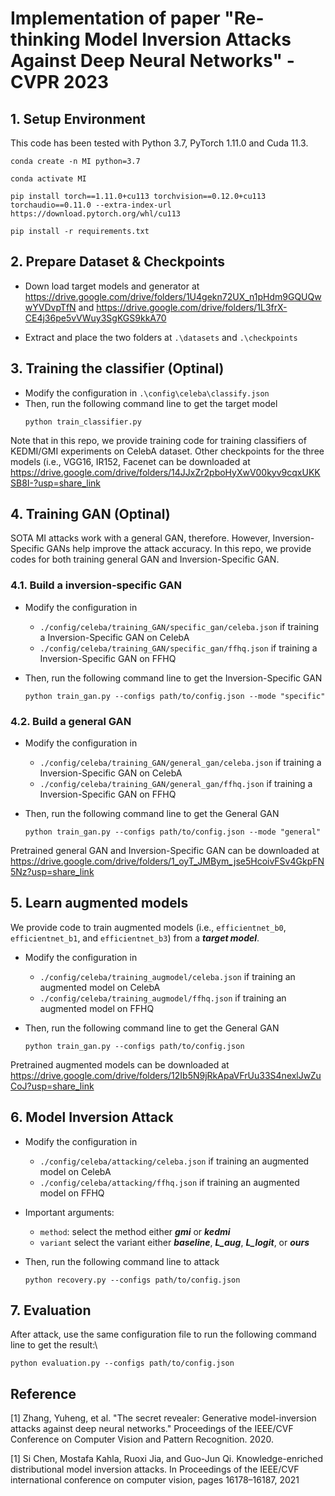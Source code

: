 # Implementation of paper "Re-thinking Model Inversion Attacks Against Deep Neural Networks" - CVPR 2023

## 1. Setup Environment
This code has been tested with Python 3.7, PyTorch 1.11.0 and Cuda 11.3. 

```
conda create -n MI python=3.7

conda activate MI

pip install torch==1.11.0+cu113 torchvision==0.12.0+cu113 torchaudio==0.11.0 --extra-index-url https://download.pytorch.org/whl/cu113

pip install -r requirements.txt
```

## 2. Prepare Dataset & Checkpoints

<!-- - CelebA: download and extract the [CelebA](https://www.kaggle.com/datasets/jessicali9530/celeba-dataset?resource=download-directory). Then, place the `img_align_celeba` folder to `.\datasets\celeba`

- FFHQ: download and extract the [FFHQ](https://www.kaggle.com/datasets/greatgamedota/ffhq-face-data-set). Then, place the `thumbnails128x128` folder to `.\datasets\ffhq` -->

* Down load target models and generator at https://drive.google.com/drive/folders/1U4gekn72UX_n1pHdm9GQUQwwYVDvpTfN and https://drive.google.com/drive/folders/1L3frX-CE4j36pe5vVWuy3SgKGS9kkA70

* Extract and place the two folders at `.\datasets` and `.\checkpoints`
  

## 3. Training the classifier (Optinal)

- Modify the configuration in `.\config\celeba\classify.json`
- Then, run the following command line to get the target model
  ```
  python train_classifier.py
  ```
Note that in this repo, we provide training code for training classifiers of KEDMI/GMI experiments on CelebA dataset. Other checkpoints for the three models (i.e., VGG16, IR152, Facenet can be downloaded at https://drive.google.com/drive/folders/14JJxZr2pboHyXwV00kyv9cqxUKKSB8I-?usp=share_link

## 4. Training GAN (Optinal)

SOTA MI attacks work with a general GAN, therefore. However, Inversion-Specific GANs help improve the attack accuracy. In this repo, we provide codes for both training general GAN and Inversion-Specific GAN.

### 4.1. Build a inversion-specific GAN 
* Modify the configuration in
  * `./config/celeba/training_GAN/specific_gan/celeba.json` if training a Inversion-Specific GAN on CelebA
  * `./config/celeba/training_GAN/specific_gan/ffhq.json` if training a Inversion-Specific GAN on FFHQ
  
* Then, run the following command line to get the Inversion-Specific GAN
    ```
    python train_gan.py --configs path/to/config.json --mode "specific"
    ```

### 4.2. Build a general GAN 
* Modify the configuration in
  * `./config/celeba/training_GAN/general_gan/celeba.json` if training a Inversion-Specific GAN on CelebA
  * `./config/celeba/training_GAN/general_gan/ffhq.json` if training a Inversion-Specific GAN on FFHQ
  
* Then, run the following command line to get the General GAN
    ```
    python train_gan.py --configs path/to/config.json --mode "general"
    ```

Pretrained general GAN and Inversion-Specific GAN can be downloaded at https://drive.google.com/drive/folders/1_oyT_JMBym_jse5HcoivFSv4GkpFN5Nz?usp=share_link


## 5. Learn augmented models
We provide code to train augmented models (i.e., `efficientnet_b0`, `efficientnet_b1`, and `efficientnet_b3`) from a ***target model***.
* Modify the configuration in
  * `./config/celeba/training_augmodel/celeba.json` if training an augmented model on CelebA
  * `./config/celeba/training_augmodel/ffhq.json` if training an augmented model on FFHQ
  
* Then, run the following command line to get the General GAN
    ```
    python train_gan.py --configs path/to/config.json
    ```

Pretrained augmented models can be downloaded at https://drive.google.com/drive/folders/12Ib5N9jRkApaVFrUu33S4nexlJwZuCoJ?usp=share_link


## 6. Model Inversion Attack

* Modify the configuration in
  * `./config/celeba/attacking/celeba.json` if training an augmented model on CelebA
  * `./config/celeba/attacking/ffhq.json` if training an augmented model on FFHQ

* Important arguments:
  * `method`: select the method either ***gmi*** or ***kedmi***
  * `variant` select the variant either ***baseline***, ***L_aug***, ***L_logit***, or ***ours***

* Then, run the following command line to attack
    ```
    python recovery.py --configs path/to/config.json
    ```

## 7. Evaluation

After attack, use the same configuration file to run the following command line to get the result:\
```
python evaluation.py --configs path/to/config.json
```




## Reference
<a id="1">[1]</a> 
Zhang, Yuheng, et al. "The secret revealer: Generative model-inversion attacks against deep neural networks." Proceedings of the IEEE/CVF Conference on Computer Vision and Pattern Recognition. 2020.


<a id="2">[1]</a>  Si Chen, Mostafa Kahla, Ruoxi Jia, and Guo-Jun Qi. Knowledge-enriched distributional model inversion attacks. In Proceedings of the IEEE/CVF international conference on computer vision, pages 16178–16187, 2021
